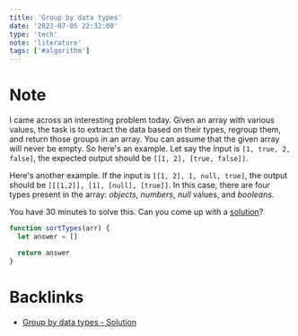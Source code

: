 ```yaml
---
title: 'Group by data types'
date: '2023-07-05 22:32:00'
type: 'tech'
note: 'literature'
tags: ['#algorithm']
---
```


# Note

I came across an interesting problem today. Given an array with various values, the task is to extract the data based on their types, regroup them, and return those groups in an array. You can assume that the given array will never be empty. So here's an example. Let say the input is `[1, true, 2, false]`, the expected output should be `[[1, 2], [true, false]]`.

Here's another example. If the input is `[[1, 2], 1, null, true]`, the output should be `[[[1,2]], [1], [null], [true]]`. In this case, there are four types present in the array: _objects_, _numbers_, _null_ values, and _booleans_.

You have 30 minutes to solve this. Can you come up with a [solution](./2402100634)?

```js
function sortTypes(arr) {
  let answer = []

  return answer
}
```

# Backlinks

- [Group by data types - Solution](./2402100634)
